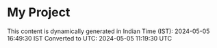 # My Project

This content is dynamically generated in Indian Time (IST): 2024-05-05 16:49:30 IST
Converted to UTC: 2024-05-05 11:19:30 UTC

